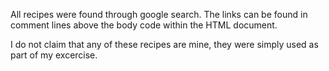 All recipes were found through google search. The links can be found in comment lines above the 
body code within the HTML document.

I do not claim that any of these recipes are mine, they were simply used as part of my excercise.